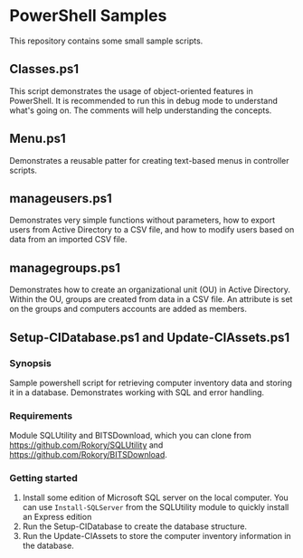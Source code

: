 # PowerShell Samples

This repository contains some small sample scripts.

## Classes.ps1

This script demonstrates the usage of object-oriented features in PowerShell. It is recommended to run this in debug mode to understand what's going on. The comments will help understanding the concepts.

## Menu.ps1

Demonstrates a reusable patter for creating text-based menus in controller scripts.

## manageusers.ps1

Demonstrates very simple functions without parameters, how to export users from Active Directory to a CSV file, and how to modify users based on data from an imported CSV file.

## managegroups.ps1

Demonstrates how to create an organizational unit (OU) in Active Directory. Within the OU, groups are created from data in a CSV file. An attribute is set on the groups and computers accounts are added as members.

## Setup-CIDatabase.ps1 and Update-CIAssets.ps1

### Synopsis

Sample powershell script for retrieving computer inventory data and storing it in a database. Demonstrates working with SQL and error handling.

### Requirements

Module SQLUtility and BITSDownload, which you can clone from <https://github.com/Rokory/SQLUtility> and <https://github.com/Rokory/BITSDownload>.

### Getting started

1. Install some edition of Microsoft SQL server on the local computer. You can use ````Install-SQLServer```` from the SQLUtility module to quickly install an Express edition
2. Run the Setup-CIDatabase to create the database structure.
3. Run the Update-CIAssets to store the computer inventory information in the database.
